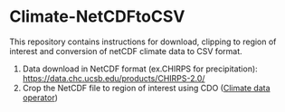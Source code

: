 # Climate-NetCDFtoCSV
This repository contains instructions for download, clipping to region of interest and conversion of netCDF climate data to CSV format.

1. Data download in NetCDF format (ex.CHIRPS for precipitation): https://data.chc.ucsb.edu/products/CHIRPS-2.0/ <br>
2. Crop the NetCDF file to region of interest using CDO (<a href = https://code.mpimet.mpg.de/projects/cdo/wiki/Tutorial>Climate data operator</a>)
